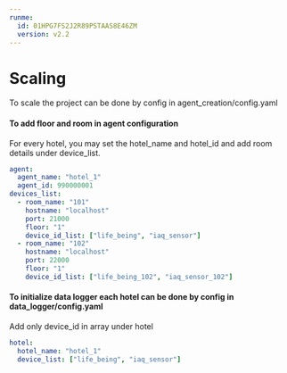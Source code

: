 ```yaml
---
runme:
  id: 01HPG7FS2J2R89PSTAAS8E46ZM
  version: v2.2
---
```


# Scaling

To scale the project can be done by config in agent_creation/config.yaml

#### To add floor and room in agent configuration

For every hotel, you may set the hotel_name and hotel_id and add room details under device_list.

```yaml {"id":"01HPG8753R0X5TPAZ3AQDSAE16"}
agent:
  agent_name: "hotel_1"
  agent_id: 990000001
devices_list:
  - room_name: "101"
    hostname: "localhost"
    port: 21000
    floor: "1"
    device_id_list: ["life_being", "iaq_sensor"]
  - room_name: "102"
    hostname: "localhost"
    port: 22000
    floor: "1"
    device_id_list: ["life_being_102", "iaq_sensor_102"]

```

#### To initialize data logger each hotel can be done by config in data_logger/config.yaml

Add only device_id in array under hotel

```yaml {"id":"01HPG8753TC2EZSH6XBEBA253C"}
hotel:
  hotel_name: "hotel_1"
  device_list: ["life_being", "iaq_sensor"]

```